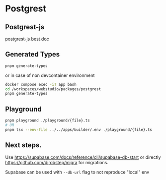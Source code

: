 # Postgrest

## Postgrest-js

[postgrest-js best doc](https://supabase.com/docs/reference/javascript/select)

## Generated Types

```bash
pnpm generate-types
```

or in case of non devcontainer environment

```bash
docker compose exec -iT app bash
cd /workspaces/webstudio/packages/postgrest
pnpm generate-types
```

## Playground

```bash
pnpm playground ./playground/{file}.ts
# OR
pnpm tsx --env-file ../../apps/builder/.env ./playground/{file}.ts
```

## Next steps.

Use https://supabase.com/docs/reference/cli/supabase-db-start or directly https://github.com/djrobstep/migra for migrations.

Supabase can be used with `--db-url` flag to not reproduce "local" env
